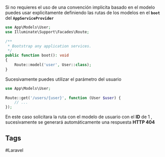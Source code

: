  Si no requieres el uso de una convención implicita basado en el modelo puedes usar explicitamente definiendo las rutas de los modelos en el **`boot`** del **`AppServiceProvider`**

```php
use App\Models\User;
use Illuminate\Support\Facades\Route;
 
/**
 * Bootstrap any application services.
 */
public function boot(): void
{
    Route::model('user', User::class);
}
```

Sucesivamente puedes utilizar el parámetro del usuario 

```php
use App\Models\User;
 
Route::get('/users/{user}', function (User $user) {
    // ...
});
```

En este caso solicitara la ruta con el modelo de usuario con el **ID** de 1 , sucesivamente se generará automáticamente una respuesta **HTTP 404**
## Tags

#Laravel 
